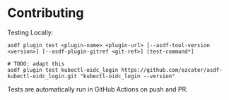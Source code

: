 # Contributing

Testing Locally:

```shell
asdf plugin test <plugin-name> <plugin-url> [--asdf-tool-version <version>] [--asdf-plugin-gitref <git-ref>] [test-command*]

# TODO: adapt this
asdf plugin test kubectl-oidc_login https://github.com/ezcater/asdf-kubectl-oidc_login.git "kubectl-oidc_login --version"
```

Tests are automatically run in GitHub Actions on push and PR.
